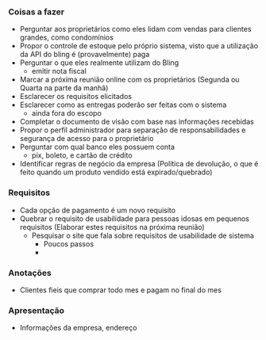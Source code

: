 ### Coisas a fazer
- Perguntar aos proprietários como eles lidam com vendas para clientes grandes, como condomínios
- Propor o controle de estoque pelo próprio sistema, visto que a utilização da API do bling é (provavelmente) paga
- Perguntar o que eles realmente utilizam do Bling
	- emitir nota fiscal
- Marcar a próxima reunião online com os proprietários (Segunda ou Quarta na parte da manhã)
- Esclarecer os requisitos elicitados
- Esclarecer como as entregas poderão ser feitas com o sistema
	- ainda fora do escopo
- Completar o documento de visão com base nas informações recebidas
- Propor o perfil administrador para separação de responsabilidades e segurança de acesso para o proprietário
- Perguntar com qual banco eles possuem conta
	- pix, boleto, e cartão de crédito
- Identificar regras de negócio da empresa (Política de devolução, o que é feito quando um produto vendido está expirado/quebrado)
### Requisitos
- Cada opção de pagamento é um novo requisito
- Quebrar o requisito de usabilidade para pessoas idosas em pequenos requisitos (Elaborar estes requisitos na próxima reunião)
	- Pesquisar o site que fala sobre requisitos de usabilidade de sistema
		- Poucos passos
		- 
### Anotações
- Clientes fieis que comprar todo mes e pagam no final do mes
### Apresentação
- Informações da empresa, endereço 